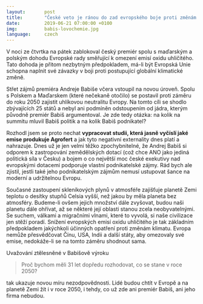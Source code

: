 ```yaml
---
layout:       post
title:        "České veto je ránou do zad evropského boje proti změnám klimatu"
date:         2019-06-21 07:00:00 +0100
img:          babis-lovochemie.jpg
language:     czech
---
```

V noci ze čtvrtka na pátek zablokoval český premiér spolu s maďarským a polským dohodu Evropské rady směřující k omezení emisí oxidu uhličitého. Tato dohoda je přitom nezbytným předpokladem, má-li být Evropská Unie schopna naplnit své závazky v boji proti postupující globální klimatické změně. 

<!--more-->

Střet zájmů premiéra Andreje Babiše včera vstoupil na novou úroveň. Spolu s Polskem a Maďarskem (které nečekaně otočilo) se postavil proti záměru do roku 2050 zajistit uhlíkovou neutralitu Evropy. Na tomto cíli se shodlo zbývajících 25 států a nebyl ani podmíněn odstoupením od jádra, kterým původně premiér Babiš argumentoval. Je zde tedy otázka: na kolik na summitu mluvil Babiš politik a na kolik Babiš podnikatel? 

Rozhodl jsem se proto nechat **vypracovat studii, která jasně vyčíslí jaké emise produkuje Agrofert** a jak tyto negativní externality dnes platí a nahrazuje. Dnes už je jen velmi těžko zpochybnitelné, že Andrej Babiš si odporem k zastropování zemědělských dotací (což chce ANO jako jediná politická síla v Česku) a bojem o co největší moc české exekutivy nad evropskými dotacemi podporuje vlastní podnikatelské zájmy. Rád bych ale zjistil, jestli také jeho podnikatelským zájmům nemusí ustupovat šance na moderní a udržitelnou Evropu.

Současné zastoupení skleníkových plynů v atmosféře zajišťuje planetě Zemi teplotu o desítky stupňů Celsia vyšší, než jakou by měla planeta bez atmosféry. Budeme-li ovšem jejich množství dále zvyšovat, budou naši planetu dále ohřívat, až se některé její oblasti stanou zcela neobyvatelnými. Se suchem, válkami a migračními vlnami, které to vyvolá, si naše civilizace jen stěží poradí. Snížení evropských emisí oxidu uhličitého je tak základním předpokladem jakýchkoli účinných opatření proti změnám klimatu. Evropa nemůže přesvědčovat Čínu, USA, Indii a další státy, aby omezovaly své emise, nedokáže-li se na tomto záměru shodnout sama.

Uvažování ztělesněné v Babišově výroku

> Proč bychom měli 31 let dopředu rozhodovat, co se stane v roce 2050?

tak ukazuje novou míru nezodpovědnosti. Lidé budou chtít v Evropě a na planetě Zemi žít i v roce 2050, i tehdy, co už zde ani premiér Babiš, ani jeho firma nebudou.
